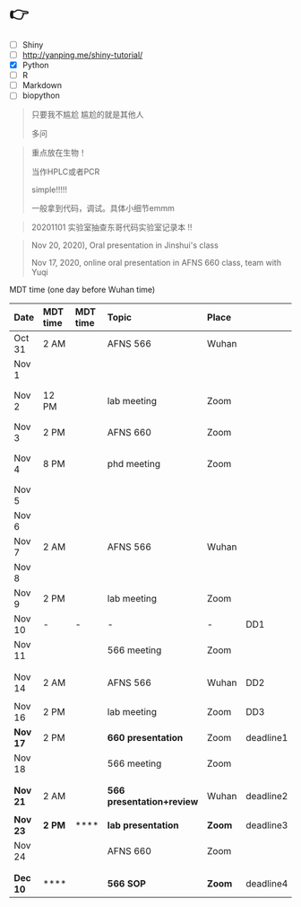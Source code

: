 # 👉

* [ ] Shiny 
* [ ] http://yanping.me/shiny-tutorial/
* [x] Python
* [ ] R
* [ ] Markdown
* [ ] biopython

> 只要我不尴尬  尴尬的就是其他人
>
> 多问



> 重点放在生物！
>
> 当作HPLC或者PCR
>
> simple!!!!!
>
> 一般拿到代码，调试。具体小细节emmm

> 20201101 实验室抽查东哥代码实验室记录本 ‼



> Nov 20, 2020\), Oral presentation in Jinshui's class
>
> Nov 17, 2020, online oral presentation in AFNS 660 class, team with Yuqi

MDT time \(one day before Wuhan time\)

| Date | MDT time | MDT time | Topic | Place |  | Task1 | Task2 |  |  |
| :--- | :--- | :--- | :--- | :--- | :--- | :--- | :--- | :--- | :--- |
| Oct 31 | 2 AM |  | AFNS 566 | Wuhan |  |  |  |  |  |
| Nov 1 |  |  |  |  |  |  |  |  |  |
| Nov 2 | 12 PM |  | lab meeting | Zoom |  | genome download-try | DD1-slide-outline |  |  |
| Nov 3 | 2 PM |  | AFNS 660 | Zoom |  | python course | manuscript writing |  |  |
| Nov 4 | 8 PM |  | phd meeting | Zoom |  | rerun the python script |  |  |  |
| Nov 5 |  |  |  |  |  |  |  |  |  |
| Nov 6 |  |  |  |  |  |  |  |  |  |
| Nov 7 | 2 AM |  | AFNS 566 | Wuhan |  |  |  |  |  |
| Nov 8 |  |  |  |  |  |  |  |  |  |
| Nov 9 | 2 PM |  | lab meeting | Zoom |  |  |  |  |  |
| Nov 10 | - | - | - | - | DD1 |  |  |  |  |
| Nov 11 |  |  | 566 meeting | Zoom |  |  |  |  |  |
|  |  |  |  |  |  |  |  |  |  |
|  |  |  |  |  |  |  |  |  |  |
| Nov 14 | 2 AM |  | AFNS 566 | Wuhan | DD2 |  |  |  |  |
|  |  |  |  |  |  |  |  |  |  |
| Nov 16 | 2 PM |  | lab meeting | Zoom | DD3 |  |  |  |  |
| **Nov 17** | 2 PM |  | **660 presentation** | Zoom | deadline1 |  |  |  |  |
| Nov 18 |  |  | 566 meeting | Zoom |  |  |  |  |  |
|  |  |  |  |  |  |  |  |  |  |
|  |  |  |  |  |  |  |  |  |  |
| **Nov 21** | 2 AM |  | **566 presentation+review** | Wuhan | deadline2 |  |  |  |  |
|  |  |  |  |  |  |  |  |  |  |
| **Nov 23** | **2 PM** | \*\*\*\* | **lab presentation**  | **Zoom** | deadline3 |  |  |  |  |
| Nov 24 |  |  | AFNS 660 | Zoom |  |  |  |  |  |
|  |  |  |  |  |  |  |  |  |  |
|  |  |  |  |  |  |  |  |  |  |
| **Dec 10** | \*\*\*\* |  | **566 SOP** | **Zoom** | deadline4 |  |  |  |  |



